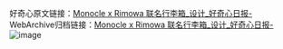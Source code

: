 好奇心原文链接：[Monocle x Rimowa 联名行李箱_设计_好奇心日报-](https://www.qdaily.com/articles/6813.html)
WebArchive归档链接：[Monocle x Rimowa 联名行李箱_设计_好奇心日报-](http://web.archive.org/web/20190623171431/https://www.qdaily.com/articles/6813.html)
![image](http://ww3.sinaimg.cn/large/007d5XDply1g3wb6xeo88j30u02ern9f)